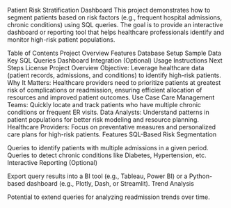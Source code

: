 Patient Risk Stratification Dashboard
This project demonstrates how to segment patients based on risk factors (e.g., frequent hospital admissions, chronic conditions) using SQL queries. The goal is to provide an interactive dashboard or reporting tool that helps healthcare professionals identify and monitor high-risk patient populations.

Table of Contents
Project Overview
Features
Database Setup
Sample Data
Key SQL Queries
Dashboard Integration (Optional)
Usage Instructions
Next Steps
License
Project Overview
Objective: Leverage healthcare data (patient records, admissions, and conditions) to identify high-risk patients.
Why It Matters: Healthcare providers need to prioritize patients at greatest risk of complications or readmission, ensuring efficient allocation of resources and improved patient outcomes.
Use Case
Care Management Teams: Quickly locate and track patients who have multiple chronic conditions or frequent ER visits.
Data Analysts: Understand patterns in patient populations for better risk modeling and resource planning.
Healthcare Providers: Focus on preventative measures and personalized care plans for high-risk patients.
Features
SQL-Based Risk Segmentation

Queries to identify patients with multiple admissions in a given period.
Queries to detect chronic conditions like Diabetes, Hypertension, etc.
Interactive Reporting (Optional)

Export query results into a BI tool (e.g., Tableau, Power BI) or a Python-based dashboard (e.g., Plotly, Dash, or Streamlit).
Trend Analysis

Potential to extend queries for analyzing readmission trends over time.
